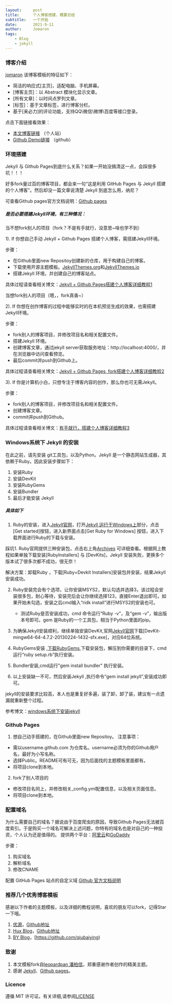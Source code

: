 ```yaml
---
layout:     post
title:      个人博客搭建，概要总结
subtitle:   一个开始
date:       2021-9-11
author:     Jomaron
tags:
    - Blog
    - jekyll
---
```



### 博客介绍
[jomaron](https://jomaron.top) 该博客模板的特征如下：

 * 简洁的响应式[主页]，适配电脑、手机屏幕。
 * [博客主页]：以 Abstract 模块化显示文章。
 * [所有文章]：以时间点罗列文章。
 * [标签]：基于文章标签，进行博客分栏。
 * 基于[来必力]的评论功能，支持QQ\微信\微博\百度等接口登录。

点击下面链接看效果：

 * [本文博客链接](https://jomaron.top/) （个人站）         
 * [Github Demo链接](https://jomaron.github.io/) （github）         


### 环境搭建
Jekyll 与 Github Pages到底什么关系？如果一开始没搞清这一点，会踩很多坑！！！

好多fork量过百的博客项目，都会来一句“这是利用 GitHub Pages 与 Jekyll 搭建的个人博客”。然后却没一篇文章说清楚 Jekyll 到底怎么用，纳尼？

可查看Github pages官方文档说明：[Github pages](https://docs.github.com/cn/pages)



##### 是否必要搭建Jekyll环境，有三种情况：

当不想fork别人的项目（fork？不是有手就行，没意思~啥也学不到）

1). If 你想自己手动 Jekyll + Github Pages 搭建个人博客，需搭建Jekyll环境。

步骤：
* 在Github里面new Repositoy创建新的仓库，用于构建自己的博客。
* 下载使用开源主题模板。[JekyllThemes.org](http://jekyllthemes.org/)和[JekyllThemes.io](https://jekyllthemes.io/)
* 搭建Jekyll 环境，并创建自己的博客站点。

具体过程请查看相关博文：[Jekyll + Github Pages搭建个人博客详细教程1](https://zhuanlan.zhihu.com/p/87225594)

当想fork别人的项目（嗯，，fork真香~）

2). If 你想在创作博客的过程中能够实时的在本机预览生成的效果，也需搭建Jekyll环境。

步骤：
* fork别人的博客项目，并修改项目名和相关配置文件。
* 搭建Jekyll 环境。
* 创建博客文章，通过jekyll server获取服务地址：http://localhost:4000/，并在浏览器中访问查看预览。
* 最后commit并push到Github上。

具体过程请查看相关博文：[Jekyll + Github Pages, fork搭建个人博客详细教程2](https://github.com/qiubaiying/qiubaiying.github.io/wiki/%E5%8D%9A%E5%AE%A2%E6%90%AD%E5%BB%BA%E8%AF%A6%E7%BB%86%E6%95%99%E7%A8%8B)

3). If 你是计算机小白，只想专注于博客内容的创作，那么你也可无需Jekyll。

步骤：
* fork别人的博客项目，并修改项目名和相关配置文件。
* 创建博客文章。
* commit并push到Github。

具体过程请查看相关博文：[有手就行，搭建个人博客详细教程3](https://github.com/qiubaiying/qiubaiying.github.io)


### Windows系统下 Jekyll 的安装

在此之前，请先安装 git工具包，以及Python。Jekyll 是一个静态网站生成器，其依赖于Ruby。因此安装步骤如下：
1. 安装Ruby
2. 安装DevKit
3. 安装RubyGems
4. 安装Bundler
5. 最后才能安装 Jekyll

##### 具体如下
1. Ruby的安装，进入[Jekyll官网](http://jekyllcn.com/)，打开[Jekyll 运行于Windows上](http://jekyllcn.com/docs/windows/#installation)部分，点击[Get started]按钮，进入新界面点击[Get Ruby for Windows] 按钮，进入下载界面进行Ruby的下载与安装。

踩坑1. Ruby官网提供三种安装包，点击右上角[Archives](https://rubyinstaller.org/downloads/archives/) 可详细查看。根据网上教程如果单独下载安装[RubyInstallers] 与 [DevKits]，Jekyll 安装失败，更换多个版本试了很多次都不成功，很无奈！

解决方案：卸载Ruby ，下载[Ruby+Devkit Installers]安装包并安装，结果Jekyll安装成功。

2. Ruby安装完会有个选项，让你安装MSYS2，默认勾选并选择3，该过程会安装很多包，耐心等待，安装完后会让你继续选择123，直接Enter退出即可。如果开始未勾选，安装之后cmd输入“ridk install”进行MSYS2的安装也可。

    * 测试Ruby是否安装成功，cmd 命令运行“Ruby -v”，及“gem -v”，输出版本号即可。gem 是Ruby的一个工具包，相当于Python里面的pip。

3. 为确保Jekyll安装顺利，继续单独安装DevKit,官网[Jekyll官网](https://rubyinstaller.org/downloads/archives/)下载[DevKit-mingw64-64-4.7.2-20130224-1432-sfx.exe]，对应64位系统。

4. RubyGems安装 ,[下载RubyGems](https://rubygems.org/pages/download/),下载安装包，解压到你需要的目录下，cmd运行“ruby setup.rb”执行安装。

5. Bundler安装,cmd运行"gem install bundler" 执行安装。

6. 以上安装缺一不可，然后安装Jekyll ,执行命令“gem install jekyll”,安装成功即可。

jekyll的安装要求比较高，本人也是重复好多遍，装了卸，卸了装，建议有一点遗漏就重新整个过程。

参考博文：[windows系统下安装jekyll](https://segmentfault.com/q/1010000013418668/a-1020000013529937)


### Github Pages

1. 想自己动手搭建的，在Github里面new Repositoy。
注意事项：
 * 需以username.github.com 为仓库名。username必须为你的Github用户名，最好为小写名称。
 * 选择Public。README可有可无，因为后面找的主题模板里面都有。
 * 将项目clone到本地。
2. fork了别人项目的
 * 修改项目名同上，并修改相关_config.yml配置信息，以及相关页面信息。
 * 将项目clone到本地。


### 配置域名

为什么需要自己的域名？据说由于百度爬虫的原因，导致Github Pages无法被百度索引。于是购买一个域名可解决上述问题，你特有的域名也是对自己的一种投资，个人认为还是值得的。
提供两个平台：[阿里云](https://wanwang.aliyun.com/domain/?spm=5176.8006371.1007.dnetcndomain.q1ys4x)和[GoDaddy](https://sg.godaddy.com/zh)

步骤：
1. 购买域名
2. 解析域名
3. 修改CNAME

配置 GitHub Pages 站点的自定义域
[Github 官方文档说明](https://docs.github.com/cn/pages/configuring-a-custom-domain-for-your-github-pages-site)


### 推荐几个优秀博客模板

感谢以下作者的主题模板，以及详细的教程说明，喜欢的朋友可以fork，记得Star一下哦。

1. [优源](https://duter2016.github.io/)，[Github地址](https://github.com/Duter2016)
2. [Hux Blog](https://huangxuan.me/)，[Github地址](https://github.com/huxpro) 
3. [BY Blog](http://qiubaiying.vip/)，[https://github.com/qiubaiying)


### 致谢
1. 本文模板fork自[leopardpan 潘柏信](https://github.com/leopardpan)，郑重感谢作者创作的精美主题。
2. 感谢 [Jekyll](http://jekyllcn.com/)、[Github pages](https://docs.github.com/cn/pages)。

### Licence

遵循 MIT 许可证。有关详细,请参阅[LICENSE](https://docs.github.com/en/repositories/managing-your-repositorys-settings-and-features/customizing-your-repository/licensing-a-repository#disclaimer)
